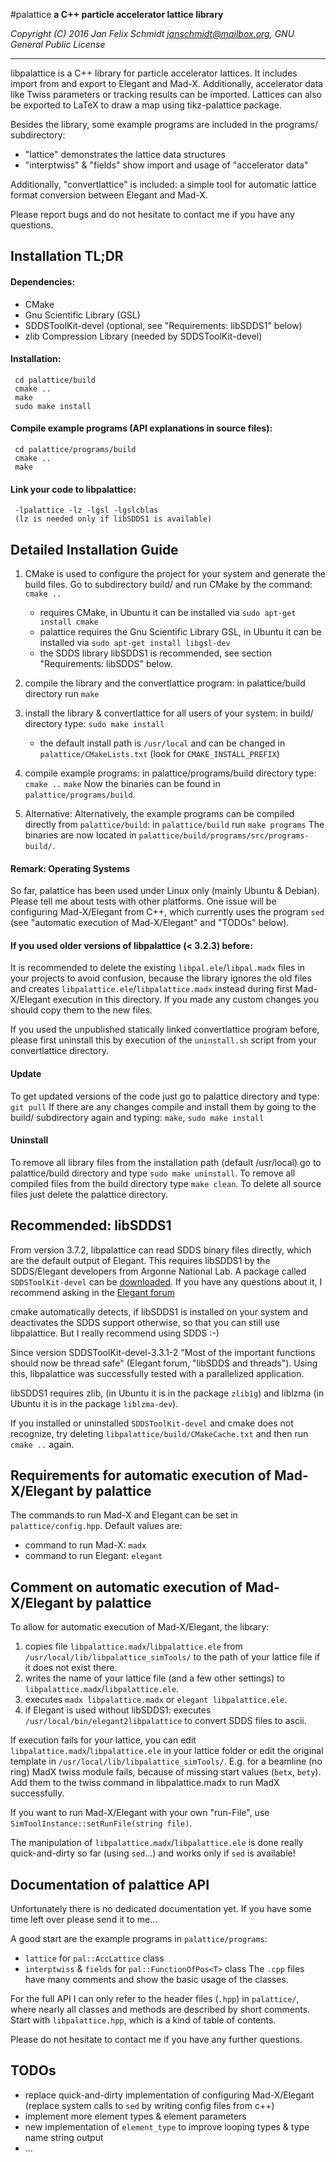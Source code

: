 #palattice
**a C++ particle accelerator lattice library**
	 
*Copyright (C) 2016 Jan Felix Schmidt <janschmidt@mailbox.org>, GNU General Public License*
********************************************************************

libpalattice is a C++ library for particle accelerator lattices. It includes import from
and export to Elegant and Mad-X. Additionally, accelerator data like Twiss parameters or
tracking results can be imported.
Lattices can also be exported to LaTeX to draw a map using tikz-palattice package.

Besides the library, some example programs are included in the programs/ subdirectory:

- "lattice" demonstrates the lattice data structures
- "interptwiss" & "fields" show import and usage of "accelerator data"

Additionally, "convertlattice" is included: a simple tool
for automatic lattice format conversion between Elegant and Mad-X.

Please report bugs and do not hesitate to contact me if you have any questions.


## Installation TL;DR

#### Dependencies:

- CMake
- Gnu Scientific Library (GSL)
- SDDSToolKit-devel (optional, see "Requirements: libSDDS1" below)
- zlib Compression Library (needed by SDDSToolKit-devel)

#### Installation:

```
 cd palattice/build
 cmake ..
 make
 sudo make install
```

#### Compile example programs (API explanations in source files):

```
 cd palattice/programs/build
 cmake ..
 make
```

#### Link your code to libpalattice:

```
 -lpalattice -lz -lgsl -lgslcblas
 (lz is needed only if libSDDS1 is available)
```



## Detailed Installation Guide

1. CMake is used to configure the project for your system and generate the build files.
   Go to subdirectory build/ and run CMake by the command:
   `cmake ..`
   - requires CMake, in Ubuntu it can be installed via `sudo apt-get install cmake`
   - palattice requires the Gnu Scientific Library GSL,
     in Ubuntu it can be installed via `sudo apt-get install libgsl-dev`
   - the SDDS library libSDDS1 is recommended, see section "Requirements: libSDDS" below.
2. compile the library and the convertlattice program:
   in palattice/build directory run
   `make`
3. install the library & convertlattice for all users of your system:
   in build/ directory type:
   `sudo make install`
   - the default install path is `/usr/local` and can be changed in
     `palattice/CMakeLists.txt` (look for `CMAKE_INSTALL_PREFIX`)
4. compile example programs:
   in palattice/programs/build directory type:
   `cmake ..`
   `make`
   Now the binaries can be found in `palattice/programs/build`.

4. Alternative:
   Alternatively, the example programs can be compiled directly from `palattice/build`:
   in `palattice/build` run
   `make programs`
   The binaries are now located in `palattice/build/programs/src/programs-build/`.


#### Remark: Operating Systems

So far, palattice has been used under Linux only (mainly Ubuntu & Debian).
Please tell me about tests with other platforms.
One issue will be configuring Mad-X/Elegant from C++, which currently
uses the program `sed` (see "automatic execution of Mad-X/Elegant"
and "TODOs" below).

#### If you used older versions of libpalattice (< 3.2.3) before:

It is recommended to delete the existing `libpal.ele`/`libpal.madx`
files in your projects to avoid confusion, because the library ignores the
old files and creates `libpalattice.ele`/`libpalattice.madx` instead
during first Mad-X/Elegant execution in this directory.
If you made any custom changes you should copy them to the new files.

If you used the unpublished statically linked convertlattice program before,
please first uninstall this by execution of the `uninstall.sh` script from
your convertlattice directory.


#### Update

To get updated versions of the code just go to palattice directory
and type: `git pull`
If there are any changes compile and install them by going to the
build/ subdirectory again and typing:
`make`, `sudo make install`



#### Uninstall

To remove all library files from the installation path (default /usr/local)
go to palattice/build directory and type
`sudo make uninstall`.
To remove all compiled files from the build directory type
`make clean`.
To delete all source files just delete the palattice directory.





## Recommended: libSDDS1

From version 3.7.2, libpalattice can read SDDS binary files directly, which
are the default output of Elegant. This requires libSDDS1 by the
SDDS/Elegant developers from Argonne National Lab.
A package called `SDDSToolKit-devel` can be [downloaded](www.aps.anl.gov/Accelerator_Systems_Division/Accelerator_Operations_Physics/software.shtml).
If you have any questions about it, I recommend asking in the [Elegant forum](www.aps.anl.gov/Accelerator_Systems_Division/Accelerator_Operations_Physics/phpBB3/)

cmake automatically detects, if libSDDS1 is installed on your system and deactivates
the SDDS support otherwise, so that you can still use libpalattice.
But I really recommend using SDDS :-)

Since version SDDSToolKit-devel-3.3.1-2 "Most of the important functions should
now be thread safe" (Elegant forum, "libSDDS and threads"). Using this, libpalattice
was successfully tested with a parallelized application.

libSDDS1 requires zlib, (in Ubuntu it is in the package `zlib1g`)
and liblzma (in Ubuntu it is in the package `liblzma-dev`).

If you installed or uninstalled `SDDSToolKit-devel` and cmake does not recognize,
try deleting `libpalattice/build/CMakeCache.txt` and then run `cmake ..` again.



## Requirements for automatic execution of Mad-X/Elegant by palattice

The commands to run Mad-X and Elegant can be set in `palattice/config.hpp`.
Default values are:
- command to run Mad-X: `madx`
- command to run Elegant: `elegant`





## Comment on automatic execution of Mad-X/Elegant by palattice

To allow for automatic execution of Mad-X/Elegant, the library:

1. copies file `libpalattice.madx`/`libpalattice.ele`
   from `/usr/local/lib/libpalattice_simTools/`
   to the path of your lattice file if it does not exist there.
2. writes the name of your lattice file (and a few other settings)
   to `libpalattice.madx`/`libpalattice.ele`.
3. executes `madx libpalattice.madx` or `elegant libpalattice.ele`.
4. if Elegant is used without libSDDS1: executes
   `/usr/local/bin/elegant2libpalattice` to convert SDDS files to ascii.

If execution fails for your lattice, you can edit `libpalattice.madx`/`libpalattice.ele`
in your lattice folder or edit the original template in
`/usr/local/lib/libpalattice_simTools/`.
E.g. for a beamline (no ring) MadX twiss module fails, because of missing
start values (`betx`, `bety`). Add them to the twiss command in libpalattice.madx
to run MadX successfully.

If you want to run Mad-X/Elegant with your own "run-File", use
`SimToolInstance::setRunFile(string file)`.

The manipulation of `libpalattice.madx`/`libpalattice.ele` is done really
quick-and-dirty so far (using `sed`...) and works only if `sed` is available!




## Documentation of palattice API

Unfortunately there is no dedicated documentation yet.
If you have some time left over please send it to me...

A good start are the example programs in `palattice/programs`:
- `lattice` for `pal::AccLattice` class
- `interptwiss` & `fields` for `pal::FunctionOfPos<T>` class
The `.cpp` files have many comments and show the basic usage of the classes.

For the full API I can only refer to the header files (`.hpp`) in `palattice/`,
where nearly all classes and methods are described by short comments.
Start with `libpalattice.hpp`, which is a kind of table of contents.

Please do not hesitate to contact me if you have any further questions.




## TODOs

- replace quick-and-dirty implementation of configuring Mad-X/Elegant
  (replace system calls to `sed` by writing config files from c++)
- implement more element types & element parameters
- new implementation of `element_type` to improve looping types &
  type name string output
- ...
